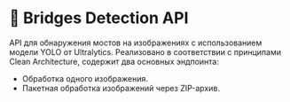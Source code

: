 # 🌉 Bridges Detection API

API для обнаружения мостов на изображениях с использованием модели YOLO от Ultralytics. Реализовано в соответствии с принципами Clean Architecture, содержит два основных эндпоинта:

* Обработка одного изображения.
* Пакетная обработка изображений через ZIP-архив.